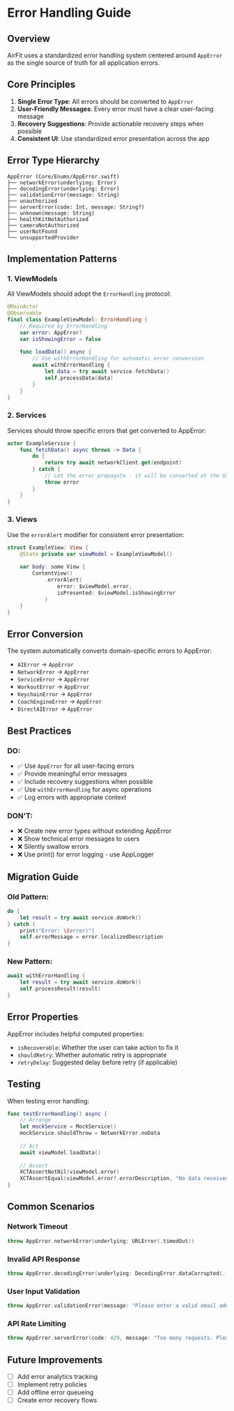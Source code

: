 # Error Handling Guide

## Overview
AirFit uses a standardized error handling system centered around `AppError` as the single source of truth for all application errors.

## Core Principles

1. **Single Error Type**: All errors should be converted to `AppError`
2. **User-Friendly Messages**: Every error must have a clear user-facing message
3. **Recovery Suggestions**: Provide actionable recovery steps when possible
4. **Consistent UI**: Use standardized error presentation across the app

## Error Type Hierarchy

```
AppError (Core/Enums/AppError.swift)
├── networkError(underlying: Error)
├── decodingError(underlying: Error)
├── validationError(message: String)
├── unauthorized
├── serverError(code: Int, message: String?)
├── unknown(message: String)
├── healthKitNotAuthorized
├── cameraNotAuthorized
├── userNotFound
└── unsupportedProvider
```

## Implementation Patterns

### 1. ViewModels

All ViewModels should adopt the `ErrorHandling` protocol:

```swift
@MainActor
@Observable
final class ExampleViewModel: ErrorHandling {
    // Required by ErrorHandling
    var error: AppError?
    var isShowingError = false
    
    func loadData() async {
        // Use withErrorHandling for automatic error conversion
        await withErrorHandling {
            let data = try await service.fetchData()
            self.processData(data)
        }
    }
}
```

### 2. Services

Services should throw specific errors that get converted to AppError:

```swift
actor ExampleService {
    func fetchData() async throws -> Data {
        do {
            return try await networkClient.get(endpoint)
        } catch {
            // Let the error propagate - it will be converted at the UI layer
            throw error
        }
    }
}
```

### 3. Views

Use the `errorAlert` modifier for consistent error presentation:

```swift
struct ExampleView: View {
    @State private var viewModel = ExampleViewModel()
    
    var body: some View {
        ContentView()
            .errorAlert(
                error: $viewModel.error,
                isPresented: $viewModel.isShowingError
            )
    }
}
```

## Error Conversion

The system automatically converts domain-specific errors to AppError:

- `AIError` → `AppError`
- `NetworkError` → `AppError`
- `ServiceError` → `AppError`
- `WorkoutError` → `AppError`
- `KeychainError` → `AppError`
- `CoachEngineError` → `AppError`
- `DirectAIError` → `AppError`

## Best Practices

### DO:
- ✅ Use `AppError` for all user-facing errors
- ✅ Provide meaningful error messages
- ✅ Include recovery suggestions when possible
- ✅ Use `withErrorHandling` for async operations
- ✅ Log errors with appropriate context

### DON'T:
- ❌ Create new error types without extending AppError
- ❌ Show technical error messages to users
- ❌ Silently swallow errors
- ❌ Use print() for error logging - use AppLogger

## Migration Guide

### Old Pattern:
```swift
do {
    let result = try await service.doWork()
} catch {
    print("Error: \(error)")
    self.errorMessage = error.localizedDescription
}
```

### New Pattern:
```swift
await withErrorHandling {
    let result = try await service.doWork()
    self.processResult(result)
}
```

## Error Properties

AppError includes helpful computed properties:

- `isRecoverable`: Whether the user can take action to fix it
- `shouldRetry`: Whether automatic retry is appropriate
- `retryDelay`: Suggested delay before retry (if applicable)

## Testing

When testing error handling:

```swift
func testErrorHandling() async {
    // Arrange
    let mockService = MockService()
    mockService.shouldThrow = NetworkError.noData
    
    // Act
    await viewModel.loadData()
    
    // Assert
    XCTAssertNotNil(viewModel.error)
    XCTAssertEqual(viewModel.error?.errorDescription, "No data received")
}
```

## Common Scenarios

### Network Timeout
```swift
throw AppError.networkError(underlying: URLError(.timedOut))
```

### Invalid API Response
```swift
throw AppError.decodingError(underlying: DecodingError.dataCorrupted(...))
```

### User Input Validation
```swift
throw AppError.validationError(message: "Please enter a valid email address")
```

### API Rate Limiting
```swift
throw AppError.serverError(code: 429, message: "Too many requests. Please try again later.")
```

## Future Improvements

- [ ] Add error analytics tracking
- [ ] Implement retry policies
- [ ] Add offline error queueing
- [ ] Create error recovery flows